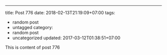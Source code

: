 ---
title: Post 776
date: 2018-02-13T21:19:09+07:00
tags:
  - random post
  - untagged
category:
  - random post
  - uncategorized
updated: 2017-03-12T01:38:51+07:00

This is content of post 776